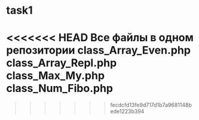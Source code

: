 # task1
<<<<<<< HEAD
Все файлы в одном репозитории
class_Array_Even.php
class_Array_Repl.php
class_Max_My.php
class_Num_Fibo.php
=======
>>>>>>> fecdcfd13fe9d717d1b7a9681148bede1223b394
